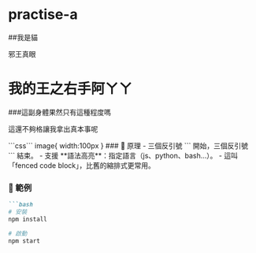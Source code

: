 # practise-a

##我是貓

邪王真眼

<h1>我的王之右手阿ㄚㄚ</h1>
###這副身體果然只有這種程度嗎
<p>這還不夠格讓我拿出真本事呢</p>
```css```
image{
    width:100px
}
### 🧠 原理
- 三個反引號 ``` 開始，三個反引號 ``` 結束。
- 支援 **語法高亮**：指定語言（js、python、bash...）。
- 這叫「fenced code block」，比舊的縮排式更常用。

### 🧩 範例
```md
```bash
# 安裝
npm install

# 啟動
npm start